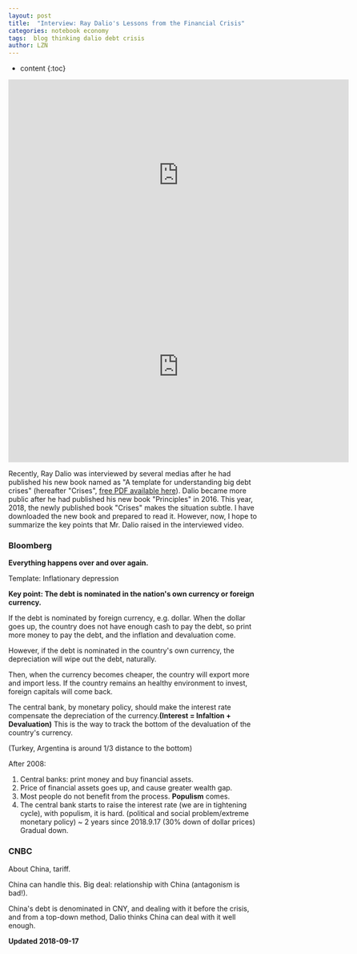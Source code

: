 ```yaml
---
layout: post
title:  "Interview: Ray Dalio's Lessons from the Financial Crisis"
categories: notebook economy
tags:  blog thinking dalio debt crisis
author: LZN
---
```


* content
{:toc}
<!--<iframe width="907" height="510" src="https://www.youtube.com/embed/7WXidoI9ppw" frameborder="0" allow="autoplay; encrypted-media" allowfullscreen></iframe>-->
<iframe width="680" height="382" src="https://www.youtube.com/embed/7WXidoI9ppw" frameborder="0" allow="autoplay; encrypted-media" allowfullscreen></iframe>
<iframe width="680" height="382" src="https://www.youtube.com/embed/Nm0m62reFuY" frameborder="0" allow="autoplay; encrypted-media" allowfullscreen></iframe>

Recently, Ray Dalio was interviewed by several medias after he had published his new book named as "A template for understanding big debt crises" (hereafter "Crises", [free PDF available here](https://www.principles.com/)). Dalio became more public after he had published his new book "Principles" in 2016. This year, 2018, the newly published book "Crises" makes the situation subtle. I have downloaded the new book and prepared to read it. However, now, I hope to summarize the key points that Mr. Dalio raised in the interviewed video.

### Bloomberg

**Everything happens over and over again.**

Template: Inflationary depression

**Key point: The debt is nominated in the nation's own currency or foreign currency.**

If the debt is nominated by foreign currency, e.g. dollar. When the dollar goes up, the country does not have enough cash to pay the debt, so print more money to pay the debt, and the inflation and devaluation come.

However, if the debt is nominated in the country's own currency, the depreciation will wipe out the debt, naturally.

Then, when the currency becomes cheaper, the country will export more and import less. If the country remains an healthy environment to invest, foreign capitals will come back.

The central bank, by monetary policy, should make the interest rate compensate the depreciation of the currency.**(Interest = Infaltion + Devaluation)** This is the way to track the bottom of the devaluation of the country's currency.

(Turkey, Argentina is around 1/3 distance to the bottom)

After 2008:

1. Central banks: print money and buy financial assets.
2. Price of financial assets goes up, and cause greater wealth gap.
3. Most people do not benefit from the process. **Populism** comes.
4. The central bank starts to raise the interest rate (we are in tightening cycle), with populism, it is hard. (political and social problem/extreme monetary policy) ~ 2 years since 2018.9.17 (30% down of dollar prices) Gradual down.

### CNBC
About China, tariff.

China can handle this. Big deal: relationship with China (antagonism is bad!).

China's debt is denominated in CNY, and dealing with it before the crisis, and from a top-down method, Dalio thinks China can deal with it well enough.

**Updated 2018-09-17**
